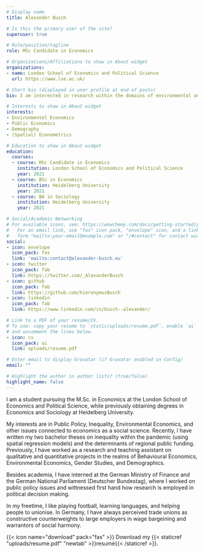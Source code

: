 ```yaml
---
# Display name
title: Alexander Busch

# Is this the primary user of the site?
superuser: true

# Role/position/tagline
role: MSc Candidate in Economics

# Organizations/Affiliations to show in About widget
organizations:
- name: London School of Economics and Political Science
  url: https://www.lse.ac.uk/

# Short bio (displayed in user profile at end of posts)
bio: I am interested in research within the domains of environmental and public economics, as well as demography and (spatial) econometrics. 

# Interests to show in About widget
interests:
- Environmentel Economics
- Public Economics
- Demography
- (Spatial) Econometrics

# Education to show in About widget
education:
  courses:
  - course: MSc Candidate in Economics
    institution: London School of Economics and Political Science
    year: 2021
  - course: BSc in Economics
    institution: Heidelberg University
    year: 2021
  - course: BA in Sociology
    institution: Heidelberg University
    year: 2021

# Social/Academic Networking
# For available icons, see: https://wowchemy.com/docs/getting-started/page-builder/#icons
#   For an email link, use "fas" icon pack, "envelope" icon, and a link in the
#   form "mailto:your-email@example.com" or "/#contact" for contact widget.
social:
- icon: envelope
  icon_pack: fas
  link: 'mailto:contact@alexander-busch.eu'
- icon: twitter
  icon_pack: fab
  link: https://twitter.com/_AlexanderBusch
- icon: github
  icon_pack: fab
  link: https://github.com/hieronymusBusch
- icon: linkedin
  icon_pack: fab
  link: https://www.linkedin.com/in/busch--alexander/

# Link to a PDF of your resume/CV.
# To use: copy your resume to `static/uploads/resume.pdf`, enable `ai` icons in `params.toml`,
# and uncomment the lines below.
- icon: cv
  icon_pack: ai
  link: uploads/resume.pdf

# Enter email to display Gravatar (if Gravatar enabled in Config)
email: ""

# Highlight the author in author lists? (true/false)
highlight_name: false
---
```


I am a student pursuing the M.Sc. in Economics at the London School of Economics and Political Science, while previously obtaining degrees in Economics and Sociology at Heidelberg University. 

My interests are in Public Policy, Inequality, Environmental Economics, and other issues connected to economics as a social science. Recently, I have written my two bachelor theses on inequality within the pandemic (using spatial regression models) and the determinants of regional public funding. Previously, I have worked as a research and teaching assistant on qualitative and quantitative projects in the realms of Behavioural Economics, Environmental Economics, Gender Studies, and Demographics. 

Besides academia, I have interned at the German Ministry of Finance and the German National Parliament (Deutscher Bundestag), where I worked on public policy issues and wittnessed first hand how research is employed in political decision making. 

In my freetime, I like playing football, learning languages, and helping people to unionise. In Germany, I have always perceived trade unions as constructive counterweights to large employers in wage bargeining and warrantors of social harmony. 

{{< icon name="download" pack="fas" >}} Download my {{< staticref "uploads/resume.pdf" "newtab" >}}resumé{{< /staticref >}}.

